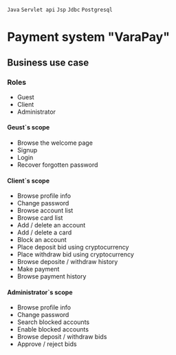 `Java` `Servlet api` `Jsp` `Jdbc` `Postgresql`

# Payment system "VaraPay"
## Business use case
### Roles
- Guest
- Client
- Administrator
#### Geust`s scope
- Browse the welcome page
- Signup
- Login
- Recover forgotten password
#### Client`s scope
- Browse profile info
- Change password
- Browse account list
- Browse card list
- Add / delete an account
- Add / delete a card
- Block an account
- Place deposit bid using cryptocurrency
- Place withdraw bid using cryptocurrency
- Browse deposite / withdraw history
- Make payment
- Browse payment history
#### Administrator`s scope
- Browse profile info
- Change password
- Search blocked accounts
- Enable blocked accounts
- Browse deposit / withdraw bids
- Approve / reject bids
